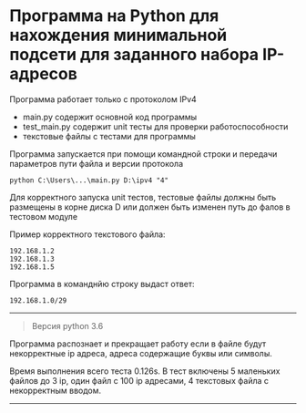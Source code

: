 # Программа на Python для нахождения минимальной подсети для заданного набора IP-адресов

Программа работает только с протоколом IPv4

* main.py содержит основной код программы
* test_main.py содержит unit тесты для проверки работоспособности
* текстовые файлы с тестами для программы

Программа запускается при помощи командной строки и передачи параметров пути файла и версии протокола

```
python C:\Users\...\main.py D:\ipv4 "4"
```
Для корректного запуска unit тестов, тестовые файлы должны быть размещены в корне диска D или должен быть изменен путь до фалов в тестовом модуле

Пример корректного текстового файла:

```
192.168.1.2
192.168.1.3
192.168.1.5
```

Программа в команднйю строку выдаст ответ:

```
192.168.1.0/29
```
---
>Версия python 3.6

Программа распознает и прекращает работу если в файле будут некорректные ip адреса, адреса содержащие буквы или символы.

Время выполнения всего теста 0.126s. В тест включены 5 маленьких файлов до 3 ip, один файл с 100 ip адресами, 4 текстовых файла с некорректным вводом.

---